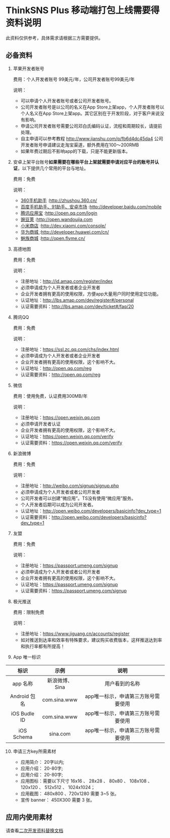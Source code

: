 # ThinkSNS Plus 移动端打包上线需要得资料说明

此资料仅供参考，具体需求请根据三方需要提供。


## 必备资料

1. 苹果开发者账号

    费用：个人开发者账号 99美元/年，公司开发者账号99美元/年

    说明：
    - 可以申请个人开发者账号或者公司开发者账号。
    - 公司开发者账号是以公司的名义在App Store上架app，个人开发者账号以个人名义在App Store上架app。其它区别在于开发阶段，对于客户来说没有影响。
    - 申请公司开发者账号需要公司邓白氏编码认证，流程和周期较长，请提前处理。
    - 自主申请可以参考教程 http://www.jianshu.com/p/fb6d4dc45da4
      	  公司开发者账号申请建议走淘宝渠道，额外费用在100～200RMB
    - 如果年费过期后不影响app的下载，只是不能更新版本。

2. 安卓上架平台账号**如果需要在哪些平台上架就需要申请对应平台的账号并认证**，以下提供几个常用的平台与地址。

    费用：免费

    说明：
    - [360手机助手](http://zhushou.360.cn/) :http://zhushou.360.cn/
    - [百度手机助手、91助手、安卓市场](http://developer.baidu.com/mobile) :http://developer.baidu.com/mobile
    - [腾讯应用宝](http://open.qq.com/login) :http://open.qq.com/login
    - [豌豆荚](http://open.wandoujia.com) :http://open.wandoujia.com
    - [小米商店](http://dev.xiaomi.com/console/) :http://dev.xiaomi.com/console/
    - [华为商城
](http://developer.huawei.com/cn/) :http://developer.huawei.com/cn/
    - [魅族商城](http://open.flyme.cn/) :http://open.flyme.cn/

3. 高德地图

    费用：免费

    说明：
    - 注册地址：http://id.amap.com/register/index
    - 必须申请成为个人开发者或者企业开发者
    - 企业开发者拥有更高的使用权限，方便app大量用户同时使用定位功能。
    - 认证地址：http://lbs.amap.com/dev/register#/personal
    - 认证需要资料：http://lbs.amap.com/dev/ticket#/faq/20

4. 腾讯QQ

    费用：免费

    说明：
    - 注册地址：https://ssl.zc.qq.com/chs/index.html
    - 必须申请成为个人开发者或者企业开发者
    - 企业开发者拥有更高的使用权限，这个影响不大。
    - 认证地址：http://open.qq.com/reg
    - 认证需要资料：http://open.qq.com/reg

5. 微信

    费用：使用免费，认证费用300MB/年

    说明：
    - 注册地址：https://open.weixin.qq.com
    - 必须申请开发者认证
    - 企业开发者拥有更高的使用权限，这个影响不大。
    - 认证地址：https://open.weixin.qq.com/verify
    - 认证需要资料：https://open.weixin.qq.com/verify

6. 新浪微博

    费用：免费

    说明：
    - 注册地址：http://weibo.com/signup/signup.php
    - 必须申请成为个人开发者或者公司开发者
    - 公司开发者可以创建“微应用”。TS没有使用“微应用”服务。
    - 个人开发者后期可以成为公司开发者。
    - 认证地址：http://open.weibo.com/developers/basicinfo?dev_type=1
    - 认证需要资料：http://open.weibo.com/developers/basicinfo?dev_type=1

7. 友盟

    费用：免费

    说明：
    - 注册地址：https://passport.umeng.com/signup
    - 必须申请成为个人开发者或者公司开发者
    - 企业开发者拥有更高的使用权限，这个影响不大。
    - 认证地址：https://passport.umeng.com/signup
    - 认证需要资料：https://passport.umeng.com/signup

8. 极光推送

    费用：限制免费

    说明：
    - 注册地址：https://www.jiguang.cn/accounts/register
    - 如对推送到达率和效率有特殊要求，建议购买收费版本，这样推送达到率和执行率都有所提高！

9. App 唯一标识

| 标识 | 示例 | 说明 |
|:-----:|:----:|:----:|
| app 名称 |新浪微博、Sina | 用户看到的名称|
| Android 包名 |com.sina.www | app唯一标示，申请第三方账号需要使用|
|  iOS Budle ID |com.sina.www | app唯一标示，申请第三方账号需要使用|
| iOS Schema |sina.com | app唯一标示，申请第三方账号需要使用|

10. 申请三方key所需素材

    - 应用简介： 20字以内;
    - 应用介绍： 20-80字;
    - 应用介绍： 20-80字;
    - 应用图标：需要以下尺寸 16x16 、 28x28 、 80x80 、 108x108 、 120x120 、 512x512 、 1024x1024；
    - 应用截图： 480x800 、720x1280 需要 3~5 张。
    - 宣传 banner： 450X300 需要 3 张。

## 应用内使用素材

请查看[二次开发资料替换文档](SecondaryDevelopmentTutorial.md)
